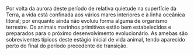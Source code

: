 ﻿Por volta da aurora deste período de relativa quietude na superfície da Terra, a vida está confinada aos vários mares interiores e à linha oceânica litoral; por enquanto ainda não evoluiu forma alguma de organismo terrestre. Os animais marinhos primitivos estão bem estabelecidos e preparados para o próximo desenvolvimento evolucionário. As amebas são sobreviventes típicos deste estágio inicial de vida animal, tendo aparecido perto do final do período precedente de transição.